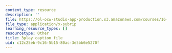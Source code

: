 ```yaml
---
content_type: resource
description: ''
file: https://ol-ocw-studio-app-production.s3.amazonaws.com/courses/16-687-private-pilot-ground-school-january-iap-2019/c12c25eb9c165b1580ac3e5bb6e5270f_AYF3spOVbBk.vtt
file_type: application/x-subrip
learning_resource_types: []
resourcetype: Other
title: 3play caption file
uid: c12c25eb-9c16-5b15-80ac-3e5bb6e5270f
---
```

